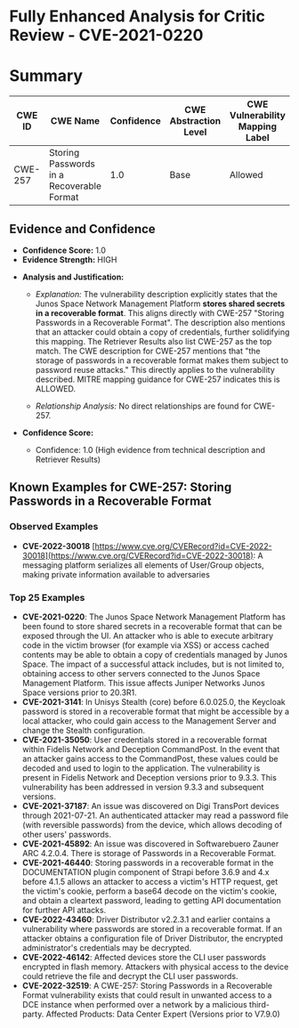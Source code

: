 # Fully Enhanced Analysis for Critic Review - CVE-2021-0220

# Summary
| CWE ID | CWE Name | Confidence | CWE Abstraction Level | CWE Vulnerability Mapping Label | CWE-Vulnerability Mapping Notes |
|---|---|---|---|---|---|
| CWE-257 | Storing Passwords in a Recoverable Format | 1.0 | Base | Allowed | Primary CWE |

## Evidence and Confidence

*   **Confidence Score:** 1.0
*   **Evidence Strength:** HIGH

- **Analysis and Justification:**  
  - *Explanation:* The vulnerability description explicitly states that the Junos Space Network Management Platform **stores shared secrets in a recoverable format**. This aligns directly with CWE-257 "Storing Passwords in a Recoverable Format". The description also mentions that an attacker could obtain a copy of credentials, further solidifying this mapping. The Retriever Results also list CWE-257 as the top match. The CWE description for CWE-257 mentions that "the storage of passwords in a recoverable format makes them subject to password reuse attacks." This directly applies to the vulnerability described. MITRE mapping guidance for CWE-257 indicates this is ALLOWED.

  - *Relationship Analysis:* No direct relationships are found for CWE-257.

- **Confidence Score:**  
  - Confidence: 1.0 (High evidence from technical description and Retriever Results)



## Known Examples for CWE-257: Storing Passwords in a Recoverable Format
### Observed Examples
- **CVE-2022-30018** [https://www.cve.org/CVERecord?id=CVE-2022-30018](https://www.cve.org/CVERecord?id=CVE-2022-30018): A messaging platform serializes all elements of User/Group objects, making private information available to adversaries
### Top 25 Examples
- **CVE-2021-0220**: The Junos Space Network Management Platform has been found to store shared secrets in a recoverable format that can be exposed through the UI. An attacker who is able to execute arbitrary code in the victim browser (for example via XSS) or access cached contents may be able to obtain a copy of credentials managed by Junos Space. The impact of a successful attack includes, but is not limited to, obtaining access to other servers connected to the Junos Space Management Platform. This issue affects Juniper Networks Junos Space versions prior to 20.3R1.
- **CVE-2021-3141**: In Unisys Stealth (core) before 6.0.025.0, the Keycloak password is stored in a recoverable format that might be accessible by a local attacker, who could gain access to the Management Server and change the Stealth configuration.
- **CVE-2021-35050**: User credentials stored in a recoverable format within Fidelis Network and Deception CommandPost. In the event that an attacker gains access to the CommandPost, these values could be decoded and used to login to the application. The vulnerability is present in Fidelis Network and Deception versions prior to 9.3.3. This vulnerability has been addressed in version 9.3.3 and subsequent versions.
- **CVE-2021-37187**: An issue was discovered on Digi TransPort devices through 2021-07-21. An authenticated attacker may read a password file (with reversible passwords) from the device, which allows decoding of other users' passwords.
- **CVE-2021-45892**: An issue was discovered in Softwarebuero Zauner ARC 4.2.0.4. There is storage of Passwords in a Recoverable Format.
- **CVE-2021-46440**: Storing passwords in a recoverable format in the DOCUMENTATION plugin component of Strapi before 3.6.9 and 4.x before 4.1.5 allows an attacker to access a victim's HTTP request, get the victim's cookie, perform a base64 decode on the victim's cookie, and obtain a cleartext password, leading to getting API documentation for further API attacks.
- **CVE-2022-43460**: Driver Distributor v2.2.3.1 and earlier contains a vulnerability where passwords are stored in a recoverable format. If an attacker obtains a configuration file of Driver Distributor, the encrypted administrator's credentials may be decrypted.
- **CVE-2022-46142**: Affected devices store the CLI user passwords encrypted in flash memory. Attackers with physical access to the device could retrieve the file and decrypt the CLI user passwords.
- **CVE-2022-32519**: A CWE-257: Storing Passwords in a Recoverable Format vulnerability exists that could result in unwanted access to a DCE instance when performed over a network by a malicious third-party. Affected Products: Data Center Expert (Versions prior to V7.9.0)
